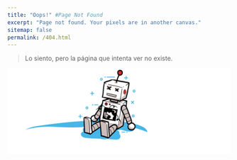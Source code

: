 ```yaml
---
title: "Oops!" #Page Not Found
excerpt: "Page not found. Your pixels are in another canvas."
sitemap: false
permalink: /404.html
---
```


>Lo siento, pero la página que intenta ver no existe.

![404-Page not found](/assets/images/robot_404.png "Page not found")
